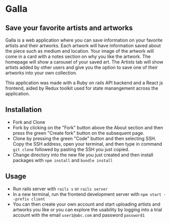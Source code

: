 # Galla

## Save your favorite artists and artworks

Galla is a web application where you can save information on your favorite artists and their artworks. Each artwork will have information saved about the piece such as medium and location. Your image of the artwork will come in a card with a notes section on why you like the artwork. The homepage will show a carousel of your saved art. The Artists tab will show artists added by other users and give you the option to save one of their artworks into your own collection. 

This application was made with a Ruby on rails API backend and a React js frontend, aided by Redux toolkit used for state manangement across the application.

## Installation

* Fork and Clone
* Fork by clicking on the "Fork" button above the About section and then press the green "Create fork" button on the subsequent page.
* Clone by pressing the green "Code" button and then selecting SSH. Copy the SSH address, open your terminal,  and then type in command ```git clone``` followed by pasting the SSH you just copied. 
* Change directory into the new file you just created and then install packages with ```npm install``` and ```bundle install```


## Usage


* Run rails server with ```rails s``` or ```rails server```
* In a new terminal, run the frontend development server with ```npm start --prefix client```
* You can then create your own account and start uploading artists and artworks you like or you can explore the usability by logging into a trial account with the email ```user1@abc.com``` and password ```password1```